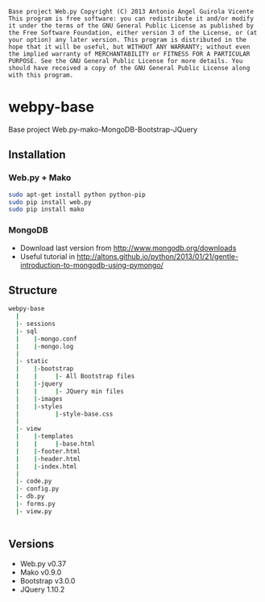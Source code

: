 ```
Base project Web.py Copyright (C) 2013 Antonio Ángel Guirola Vicente This program is free software: you can redistribute it and/or modify it under the terms of the GNU General Public License as published by the Free Software Foundation, either version 3 of the License, or (at your option) any later version. This program is distributed in the hope that it will be useful, but WITHOUT ANY WARRANTY; without even the implied warranty of MERCHANTABILITY or FITNESS FOR A PARTICULAR PURPOSE. See the GNU General Public License for more details. You should have received a copy of the GNU General Public License along with this program.
```

webpy-base
==========

Base project Web.py-mako-MongoDB-Bootstrap-JQuery

## Installation

### Web.py + Mako

```sh
sudo apt-get install python python-pip
sudo pip install web.py
sudo pip install mako
```

### MongoDB

- Download last version from http://www.mongodb.org/downloads
- Useful tutorial in http://altons.github.io/python/2013/01/21/gentle-introduction-to-mongodb-using-pymongo/


## Structure

```sh
webpy-base
  |
  |- sessions
  |- sql
  |    |-mongo.conf
  |    |-mongo.log
  |
  |- static
  |    |-bootstrap
  |    |     |- All Bootstrap files
  |    |-jquery
  |    |     |- JQuery min files
  |    |-images
  |    |-styles
  |          |-style-base.css
  |
  |- view
  |    |-templates
  |    |     |-base.html
  |    |-footer.html
  |    |-header.html
  |    |-index.html
  |
  |- code.py
  |- config.py
  |- db.py
  |- forms.py
  |- view.py
 
```

## Versions

- Web.py v0.37
- Mako v0.9.0
- Bootstrap v3.0.0
- JQuery 1.10.2



